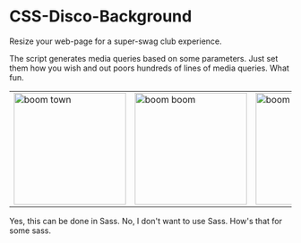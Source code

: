 # CSS-Disco-Background
Resize your web-page for a super-swag club experience.

The script generates media queries based on some parameters. Just set them how you wish and out poors hundreds of lines of media queries. What fun. 

<table>
  <tr>
    <td><span><img src="https://www.mildvariety.com/files/asdf.gif" alt="boom town" width="200px"></span></td>
    <td><span><img src="https://www.mildvariety.com/files/asdf2.gif" alt="boom boom" width="200px"></span></td>
    <td><span><img src="https://www.mildvariety.com/files/asdf3.gif" alt="boom shocka locka" width="200px"></span></td>
  </tr>
</table>

Yes, this can be done in Sass. No, I don't want to use Sass. How's that for some sass. 
